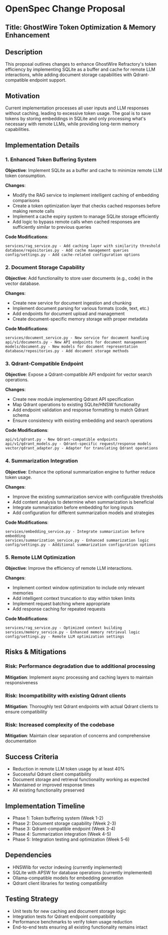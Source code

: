 # OpenSpec Change Proposal

## Title: GhostWire Token Optimization & Memory Enhancement

## Description
This proposal outlines changes to enhance GhostWire Refractory's token efficiency by implementing SQLite as a buffer and cache for remote LLM interactions, while adding document storage capabilities with Qdrant-compatible endpoint support.

## Motivation
Current implementation processes all user inputs and LLM responses without caching, leading to excessive token usage. The goal is to save tokens by storing embeddings in SQLite and only processing what's necessary with remote LLMs, while providing long-term memory capabilities.

## Implementation Details

### 1. Enhanced Token Buffering System
**Objective**: Implement SQLite as a buffer and cache to minimize remote LLM token consumption.

**Changes**:
- Modify the RAG service to implement intelligent caching of embedding comparisons
- Create a token optimization layer that checks cached responses before making remote calls
- Implement a cache expiry system to manage SQLite storage efficiently
- Add logic to bypass remote calls when cached responses are sufficiently similar to previous queries

**Code Modifications**:
```
services/rag_service.py - Add caching layer with similarity threshold
database/repositories.py - Add cache management queries
config/settings.py - Add cache-related configuration options
```

### 2. Document Storage Capability
**Objective**: Add functionality to store user documents (e.g., code) in the vector database.

**Changes**:
- Create new service for document ingestion and chunking
- Implement document parsing for various formats (code, text, etc.)
- Add endpoints for document upload and management
- Create document-specific memory storage with proper metadata

**Code Modifications**:
```
services/document_service.py - New service for document handling
api/v1/documents.py - New API endpoints for document management
models/document.py - New models for document representation
database/repositories.py - Add document storage methods
```

### 3. Qdrant-Compatible Endpoint
**Objective**: Expose a Qdrant-compatible API endpoint for vector search operations.

**Changes**:
- Create new module implementing Qdrant API specification
- Map Qdrant operations to existing SQLite/HNSW functionality
- Add endpoint validation and response formatting to match Qdrant schema
- Ensure consistency with existing embedding and search operations

**Code Modifications**:
```
api/v1/qdrant.py - New Qdrant-compatible endpoints
api/v1/qdrant_models.py - Qdrant-specific request/response models
vector/qdrant_adapter.py - Adapter for translating Qdrant operations
```

### 4. Summarization Integration
**Objective**: Enhance the optional summarization engine to further reduce token usage.

**Changes**:
- Improve the existing summarization service with configurable thresholds
- Add content analysis to determine when summarization is beneficial
- Integrate summarization before embedding for long inputs
- Add configuration for different summarization models and strategies

**Code Modifications**:
```
services/embedding_service.py - Integrate summarization before embedding
services/summarization_service.py - Enhanced summarization logic
config/settings.py - Additional summarization configuration options
```

### 5. Remote LLM Optimization
**Objective**: Improve the efficiency of remote LLM interactions.

**Changes**:
- Implement context window optimization to include only relevant memories
- Add intelligent context truncation to stay within token limits
- Implement request batching where appropriate
- Add response caching for repeated requests

**Code Modifications**:
```
services/rag_service.py - Optimized context building
services/memory_service.py - Enhanced memory retrieval logic
config/settings.py - Remote LLM optimization settings
```

## Risks & Mitigations

### Risk: Performance degradation due to additional processing
**Mitigation**: Implement async processing and caching layers to maintain responsiveness

### Risk: Incompatibility with existing Qdrant clients
**Mitigation**: Thoroughly test Qdrant endpoints with actual Qdrant clients to ensure compatibility

### Risk: Increased complexity of the codebase
**Mitigation**: Maintain clear separation of concerns and comprehensive documentation

## Success Criteria
- Reduction in remote LLM token usage by at least 40%
- Successful Qdrant client compatibility
- Document storage and retrieval functionality working as expected
- Maintained or improved response times
- All existing functionality preserved

## Implementation Timeline
- Phase 1: Token buffering system (Week 1-2)
- Phase 2: Document storage capability (Week 2-3)
- Phase 3: Qdrant-compatible endpoint (Week 3-4)
- Phase 4: Summarization integration (Week 4-5)
- Phase 5: Integration testing and optimization (Week 5-6)

## Dependencies
- HNSWlib for vector indexing (currently implemented)
- SQLite with APSW for database operations (currently implemented)
- Ollama-compatible models for embedding generation
- Qdrant client libraries for testing compatibility

## Testing Strategy
- Unit tests for new caching and document storage logic
- Integration tests for Qdrant endpoint compatibility
- Performance benchmarks to verify token usage reduction
- End-to-end tests ensuring all existing functionality remains intact